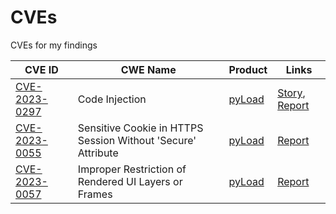 # CVEs
CVEs for my findings

|CVE ID|CWE Name|Product|Links|
|-|-|-|-|
|[CVE-2023-0297](https://nvd.nist.gov/vuln/detail/CVE-2023-0297)|Code Injection|[pyLoad](https://pyload.net/)|[Story](https://github.com/bAuh0lz/Pre-auth-RCE-in-pyLoad), [Report](https://huntr.dev/bounties/3fd606f7-83e1-4265-b083-2e1889a05e65/)|
|[CVE-2023-0055](https://nvd.nist.gov/vuln/detail/CVE-2023-0055)|Sensitive Cookie in HTTPS Session Without 'Secure' Attribute|[pyLoad](https://pyload.net/)|[Report](https://huntr.dev/bounties/ed88e240-99ff-48a1-bf32-8e1ef5f13cce/)|
|[CVE-2023-0057](https://nvd.nist.gov/vuln/detail/CVE-2023-0057)|Improper Restriction of Rendered UI Layers or Frames|[pyLoad](https://pyload.net/)|[Report](https://huntr.dev/bounties/12b64f91-d048-490c-94b0-37514b6d694d/)|
